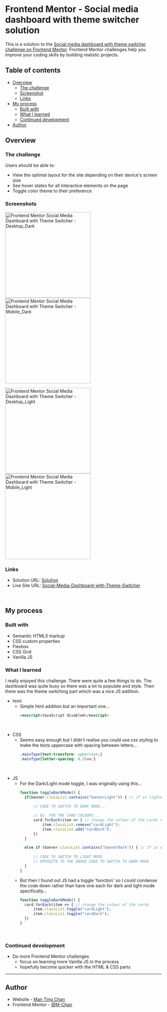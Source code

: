 # Frontend Mentor - Social media dashboard with theme switcher solution
This is a solution to the [Social media dashboard with theme switcher challenge on Frontend Mentor](https://www.frontendmentor.io/challenges/social-media-dashboard-with-theme-switcher-6oY8ozp_H). Frontend Mentor challenges help you improve your coding skills by building realistic projects. 

## Table of contents
- [Overview](#overview)
  - [The challenge](#the-challenge)
  - [Screenshot](#screenshot)
  - [Links](#links)
- [My process](#my-process)
  - [Built with](#built-with)
  - [What I learned](#what-i-learned)
  - [Continued development](#continued-development)
- [Author](#author)


## Overview
### The challenge
Users should be able to:
- View the optimal layout for the site depending on their device's screen size
- See hover states for all interactive elements on the page
- Toggle color theme to their preference


### Screenshots
<p float="left">
<img src="https://user-images.githubusercontent.com/81781462/188442058-07625828-f069-46a5-a19a-c196cbe39e19.png"  alt="Frontend Mentor Social Media Dashboard with Theme Switcher - Desktop_Dark" height="275">
<img src="https://user-images.githubusercontent.com/81781462/188442061-baa1fa29-cc5d-49cd-ab84-fa96debd2ac8.png"  alt="Frontend Mentor Social Media Dashboard with Theme Switcher - Mobile_Dark" height="275" style="display: inline-block">
</p>
<p float="left">
<img src="https://user-images.githubusercontent.com/81781462/188442059-4c97b03d-5244-41a1-ae7d-12d7c7fed266.png"  alt="Frontend Mentor Social Media Dashboard with Theme Switcher - Desktop_Light" height="275">
<img src="https://user-images.githubusercontent.com/81781462/188442062-4a83626c-90d2-4831-81a4-4ef41bfa0d05.png"  alt="Frontend Mentor Social Media Dashboard with Theme Switcher - Mobile_Light" height="275" style="display: inline-block">
</p>
<!---
![Frontend Mentor Social Media Dashboard with Theme Switcher - Desktop_Dark](https://user-images.githubusercontent.com/81781462/188442058-07625828-f069-46a5-a19a-c196cbe39e19.png)
![Frontend Mentor Social Media Dashboard with Theme Switcher - Desktop_Light](https://user-images.githubusercontent.com/81781462/188442059-4c97b03d-5244-41a1-ae7d-12d7c7fed266.png)
![Frontend Mentor Social Media Dashboard with Theme Switcher - Mobile_Dark](https://user-images.githubusercontent.com/81781462/188442061-baa1fa29-cc5d-49cd-ab84-fa96debd2ac8.png)
![Frontend Mentor Social Media Dashboard with Theme Switcher - Mobile_Light](https://user-images.githubusercontent.com/81781462/188442062-4a83626c-90d2-4831-81a4-4ef41bfa0d05.png)
--->


### Links

- Solution URL: [Solution]()
- Live Site URL: [Social-Media-Dashboard-with-Theme-Switcher]()

&nbsp;
## My process
### Built with
- Semantic HTML5 markup
- CSS custom properties
- Flexbox
- CSS Grid
- Vanilla JS


### What I learned
I really enjoyed this challenge. There were quite a few things to do. The dashboard was quite busy so there was a lot to populate and style. Then there was the theme switching part which was a nice JS addition.
- html
  - Simple html addition but an important one...
    ```html
    <noscript>JavaScript disabled</noscript>
    ```
&nbsp; <!-- non-breaking space ASCII character; adds a line -->
- CSS
  - Seems easy enough but I didn't realise you could use css styling to make the texts uppercase with spacing between letters...
    ```css
    .mainType{text-transform: uppercase;}
    .mainType{letter-spacing: 0.26vw;}
    ```
&nbsp; 
- JS
  - For the Dark/Light mode toggle, I was originally using this...
    ```js
    function toggleDarkMode() {
      if(banner.classList.contains("bannerLight")) { // if in lightmode then switch to dark mode
          
          // CODE TO SWITCH TO DARK MODE...

          // EG. FOR THE CARD COLOURS...
          card.forEach(item => { // change the colour of the cards from grey to dark desaturated blue
              item.classList.remove("cardLight");
              item.classList.add("cardDark");
          })
      }

      else if (banner.classList.contains("bannerDark")) { // if in darkmode then switch to light mode
          
          // CODE TO SWITCH TO LIGHT MODE
          // OPPOSITE TO THE ABOVE CODE TO SWITCH TO DARK MODE
      }
    }
    ```
  - But then I found out JS had a toggle 'function' so I could condense the code down rather than have one each for dark and light mode specifically...
    ```js
    function toggleDarkMode() {
      card.forEach(item => { // change the colour of the cards
          item.classList.toggle("cardLight");
          item.classList.toggle("cardDark");
      })
    }
    ```

&nbsp;
### Continued development
- Do more Frontend Mentor challenges
  - focus on learning more Vanilla JS in the process
  - hopefully become quicker with the HTML & CSS parts




---
## Author
- Website - [Man Ting Chan](https://m-chan.github.io/)
- Frontend Mentor - [@M-Chan](https://www.frontendmentor.io/profile/M-Chan)
